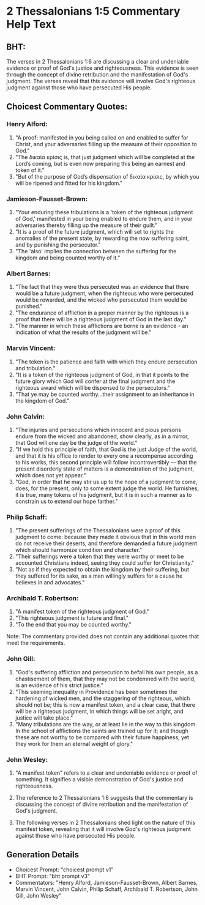 # 2 Thessalonians 1:5 Commentary Help Text

## BHT:
The verses in 2 Thessalonians 1:6 are discussing a clear and undeniable evidence or proof of God's justice and righteousness. This evidence is seen through the concept of divine retribution and the manifestation of God's judgment. The verses reveal that this evidence will involve God's righteous judgment against those who have persecuted His people.

## Choicest Commentary Quotes:
### Henry Alford:
1. "A proof: manifested in you being called on and enabled to suffer for Christ, and your adversaries filling up the measure of their opposition to God." 
2. "The δικαία κρίσις is, that just judgment which will be completed at the Lord’s coming, but is even now preparing this being an earnest and token of it."
3. "But of the purpose of God’s dispensation of δικαία κρίσις, by which you will be ripened and fitted for his kingdom."

### Jamieson-Fausset-Brown:
1. "Your enduring these tribulations is a 'token of the righteous judgment of God,' manifested in your being enabled to endure them, and in your adversaries thereby filling up the measure of their guilt." 
2. "It is a proof of the future judgment, which will set to rights the anomalies of the present state, by rewarding the now suffering saint, and by punishing the persecutor." 
3. "The 'also' implies the connection between the suffering for the kingdom and being counted worthy of it."

### Albert Barnes:
1. "The fact that they were thus persecuted was an evidence that there would be a future judgment, when the righteous who were persecuted would be rewarded, and the wicked who persecuted them would be punished."
2. "The endurance of affliction in a proper manner by the righteous is a proof that there will be a righteous judgment of God in the last day."
3. "The manner in which these afflictions are borne is an evidence - an indication of what the results of the judgment will be."

### Marvin Vincent:
1. "The token is the patience and faith with which they endure persecution and tribulation."
2. "It is a token of the righteous judgment of God, in that it points to the future glory which God will confer at the final judgment and the righteous award which will be dispensed to the persecutors."
3. "That ye may be counted worthy...their assignment to an inheritance in the kingdom of God."

### John Calvin:
1. "The injuries and persecutions which innocent and pious persons endure from the wicked and abandoned, show clearly, as in a mirror, that God will one day be the judge of the world."
2. "If we hold this principle of faith, that God is the just Judge of the world, and that it is his office to render to every one a recompense according to his works, this second principle will follow incontrovertibly — that the present disorderly state of matters is a demonstration of the judgment, which does not yet appear."
3. "God, in order that he may stir us up to the hope of a judgment to come, does, for the present, only to some extent judge the world. He furnishes, it is true, many tokens of his judgment, but it is in such a manner as to constrain us to extend our hope farther."

### Philip Schaff:
1. "The present sufferings of the Thessalonians were a proof of this judgment to come: because they made it obvious that in this world men do not receive their deserts, and therefore demanded a future judgment which should harmonize condition and character."
2. "Their sufferings were a token that they were worthy or meet to be accounted Christians indeed, seeing they could suffer for Christianity."
3. "Not as if they expected to obtain the kingdom by their suffering, but they suffered for its sake, as a man willingly suffers for a cause he believes in and advocates."

### Archibald T. Robertson:
1. "A manifest token of the righteous judgment of God." 
2. "This righteous judgment is future and final."
3. "To the end that you may be counted worthy."

Note: The commentary provided does not contain any additional quotes that meet the requirements.

### John Gill:
1. "God's suffering affliction and persecution to befall his own people, as a chastisement of them, that they may not be condemned with the world, is an evidence of his strict justice."
2. "This seeming inequality in Providence has been sometimes the hardening of wicked men, and the staggering of the righteous, which should not be; this is now a manifest token, and a clear case, that there will be a righteous judgment, in which things will be set aright, and justice will take place."
3. "Many tribulations are the way, or at least lie in the way to this kingdom. In the school of afflictions the saints are trained up for it; and though these are not worthy to be compared with their future happiness, yet they work for them an eternal weight of glory."

### John Wesley:
1. "A manifest token" refers to a clear and undeniable evidence or proof of something. It signifies a visible demonstration of God's justice and righteousness.

2. The reference to 2 Thessalonians 1:6 suggests that the commentary is discussing the concept of divine retribution and the manifestation of God's judgment.

3. The following verses in 2 Thessalonians shed light on the nature of this manifest token, revealing that it will involve God's righteous judgment against those who have persecuted His people.


## Generation Details
- Choicest Prompt: "choicest prompt v1"
- BHT Prompt: "bht prompt v3"
- Commentators: "Henry Alford, Jamieson-Fausset-Brown, Albert Barnes, Marvin Vincent, John Calvin, Philip Schaff, Archibald T. Robertson, John Gill, John Wesley"
